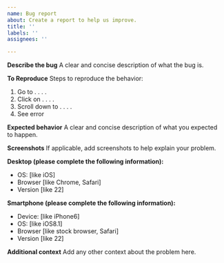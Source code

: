 ```yaml
---
name: Bug report
about: Create a report to help us improve.
title: ''
labels: ''
assignees: ''

---
```


**Describe the bug**
A clear and concise description of what the bug is.

**To Reproduce**
Steps to reproduce the behavior:
1. Go to . . . .
2. Click on . . . .
3. Scroll down to . . . .
4. See error

**Expected behavior**
A clear and concise description of what you expected to happen.

**Screenshots**
If applicable, add screenshots to help explain your problem.

**Desktop (please complete the following information):**
- OS: [like iOS]
- Browser [like Chrome, Safari]
- Version [like 22]

**Smartphone (please complete the following information):**
- Device: [like iPhone6]
- OS: [like iOS8.1]
- Browser [like stock browser, Safari]
- Version [like 22]

**Additional context**
Add any other context about the problem here.
